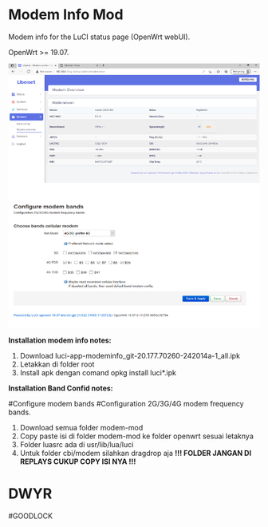 # Modem Info Mod
Modem info for the LuCI status page (OpenWrt webUI).

OpenWrt >= 19.07.

![](https://raw.githubusercontent.com/kevindoni/modem-mod/main/ddd.png)

**Installation modem info notes:**

1. Download luci-app-modeminfo_git-20.177.70260-242014a-1_all.ipk
2. Letakkan di folder root
3. Install apk dengan comand opkg install luci*.ipk

**Installation Band Confid notes:**

#Configure modem bands
#Configuration 2G/3G/4G modem frequency bands.

1. Download semua folder modem-mod
2. Copy paste isi di folder modem-mod ke folder openwrt sesuai letaknya
3. Folder luasrc ada di usr/lib/lua/luci
4. Untuk folder cbi/modem silahkan dragdrop aja
**!!! FOLDER JANGAN DI REPLAYS CUKUP COPY ISI NYA !!!**

# DWYR


#GOODLOCK
